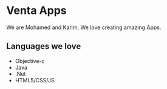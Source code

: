 # Venta Apps

We are Mohamed and Karim, We love creating amazing Apps.

## Languages we love
- Objective-c
- Java
- .Net
- HTML5/CSS/JS
